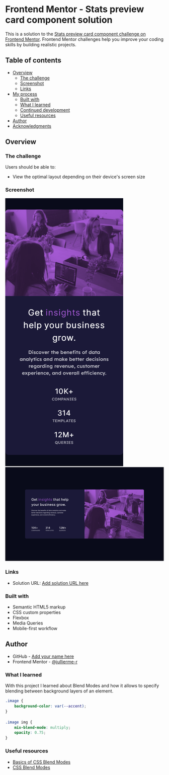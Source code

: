 # Frontend Mentor - Stats preview card component solution

This is a solution to the [Stats preview card component challenge on Frontend Mentor](https://www.frontendmentor.io/challenges/stats-preview-card-component-8JqbgoU62). Frontend Mentor challenges help you improve your coding skills by building realistic projects. 

## Table of contents

- [Overview](#overview)
  - [The challenge](#the-challenge)
  - [Screenshot](#screenshot)
  - [Links](#links)
- [My process](#my-process)
  - [Built with](#built-with)
  - [What I learned](#what-i-learned)
  - [Continued development](#continued-development)
  - [Useful resources](#useful-resources)
- [Author](#author)
- [Acknowledgments](#acknowledgments)

## Overview

### The challenge

Users should be able to:

- View the optimal layout depending on their device's screen size

### Screenshot

![](./images/mobile.png)
![](./images/desktop.png)

### Links

- Solution URL: [Add solution URL here](https://jullierme-r.github.io/sumary-component/)


### Built with

- Semantic HTML5 markup
- CSS custom properties
- Flexbox
- Media Queries
- Mobile-first workflow

## Author

- GitHub - [Add your name here](https://github.com/jullierme-r)
- Frontend Mentor - [@jullierme-r](https://www.frontendmentor.io/profile/jullierme-r)

### What I learned

With this project I learned about Blend Modes and how it allows to specify blending between background layers of an element.

```css
.image {
    background-color: var(--accent);
}

.image img {
    mix-blend-mode: multiply;
    opacity: 0.75;
}
```

### Useful resources

- [Basics of CSS Blend Modes](https://css-tricks.com/basics-css-blend-modes/) 
- [CSS Blend Modes](https://highrise.digital/blog/css-blend-modes/) 
